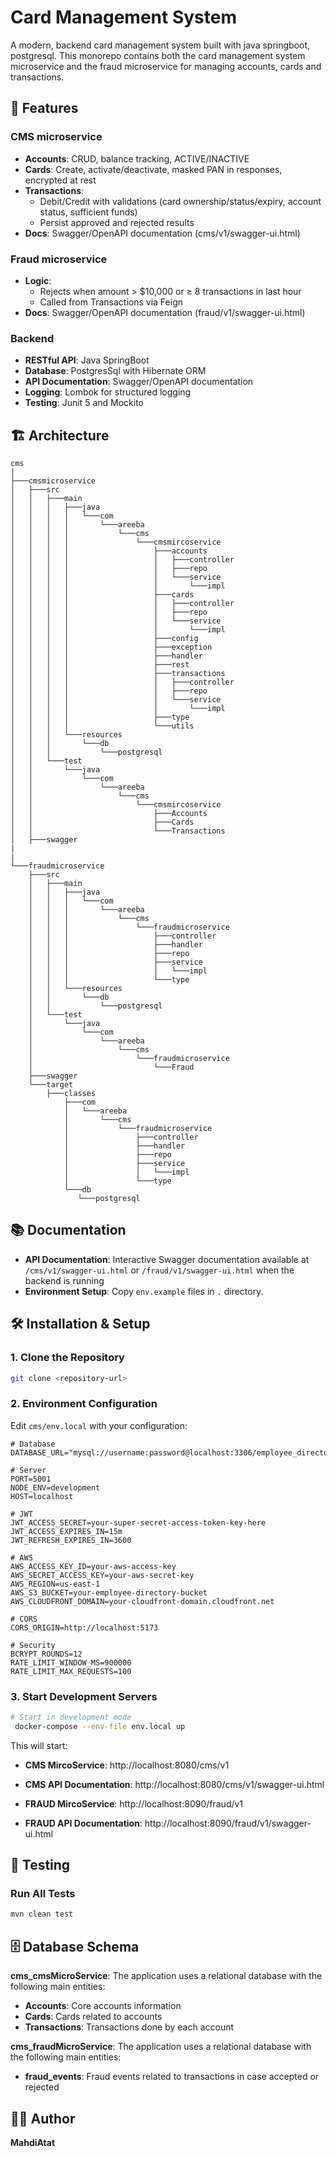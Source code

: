 # Card Management System

A modern, backend card management system built with java springboot, postgresql. This monorepo contains both the card management system microservice and the fraud microservice for managing accounts, cards and transactions.

## 🚀 Features

### CMS microservice

- **Accounts**: CRUD, balance tracking, ACTIVE/INACTIVE
- **Cards**: Create, activate/deactivate, masked PAN in responses, encrypted at rest
- **Transactions**: 
  - Debit/Credit with validations (card ownership/status/expiry, account status, sufficient funds) 
  - Persist approved and rejected results
- **Docs**: Swagger/OpenAPI documentation (cms/v1/swagger-ui.html)

### Fraud microservice

- **Logic**: 
  - Rejects when amount > $10,000 or ≥ 8 transactions in last hour
  - Called from Transactions via Feign
- **Docs**: Swagger/OpenAPI documentation (fraud/v1/swagger-ui.html)

### Backend

- **RESTful API**: Java SpringBoot
- **Database**: PostgresSql with Hibernate ORM
- **API Documentation**: Swagger/OpenAPI documentation
- **Logging**: Lombok for structured logging
- **Testing**: Junit 5 and Mockito

## 🏗️ Architecture

```
cms
|
├───cmsmicroservice
│   ├───src
│   │   ├───main
│   │   │   ├───java
│   │   │   │   └───com
│   │   │   │       └───areeba
│   │   │   │           └───cms
│   │   │   │               └───cmsmircoservice
│   │   │   │                   ├───accounts
│   │   │   │                   │   ├───controller
│   │   │   │                   │   ├───repo
│   │   │   │                   │   └───service
│   │   │   │                   │       └───impl
│   │   │   │                   ├───cards
│   │   │   │                   │   ├───controller
│   │   │   │                   │   ├───repo
│   │   │   │                   │   └───service
│   │   │   │                   │       └───impl
│   │   │   │                   ├───config
│   │   │   │                   ├───exception
│   │   │   │                   ├───handler
│   │   │   │                   ├───rest
│   │   │   │                   ├───transactions
│   │   │   │                   │   ├───controller
│   │   │   │                   │   ├───repo
│   │   │   │                   │   └───service
│   │   │   │                   │       └───impl
│   │   │   │                   ├───type
│   │   │   │                   └───utils
│   │   │   └───resources
│   │   │       └───db
│   │   │           └───postgresql
│   │   └───test
│   │       └───java
│   │           └───com
│   │               └───areeba
│   │                   └───cms
│   │                       └───cmsmircoservice
│   │                           ├───Accounts
│   │                           ├───Cards
│   │                           └───Transactions
│   ├───swagger
|
|
└───fraudmicroservice
    ├───src
    │   ├───main
    │   │   ├───java
    │   │   │   └───com
    │   │   │       └───areeba
    │   │   │           └───cms
    │   │   │               └───fraudmicroservice
    │   │   │                   ├───controller
    │   │   │                   ├───handler
    │   │   │                   ├───repo
    │   │   │                   ├───service
    │   │   │                   │   └───impl
    │   │   │                   └───type
    │   │   └───resources
    │   │       └───db
    │   │           └───postgresql
    │   └───test
    │       └───java
    │           └───com
    │               └───areeba
    │                   └───cms
    │                       └───fraudmicroservice
    │                           └───Fraud
    ├───swagger
    └───target
        ├───classes
            ├───com
            │   └───areeba
            │       └───cms
            │           └───fraudmicroservice
            │               ├───controller
            │               ├───handler
            │               ├───repo
            │               ├───service
            │               │   └───impl
            │               └───type
            └───db
               └───postgresql

```

## 📚 Documentation

- **API Documentation**: Interactive Swagger documentation available at `/cms/v1/swagger-ui.html` or `/fraud/v1/swagger-ui.html` when the backend is running
- **Environment Setup**: Copy `env.example` files in `.` directory.

## 🛠️ Installation & Setup

### 1. Clone the Repository

```bash
git clone <repository-url>
```

### 2. Environment Configuration

Edit `cms/env.local` with your configuration:

```env
# Database
DATABASE_URL="mysql://username:password@localhost:3306/employee_directory"

# Server
PORT=5001
NODE_ENV=development
HOST=localhost

# JWT
JWT_ACCESS_SECRET=your-super-secret-access-token-key-here
JWT_ACCESS_EXPIRES_IN=15m
JWT_REFRESH_EXPIRES_IN=3600

# AWS
AWS_ACCESS_KEY_ID=your-aws-access-key
AWS_SECRET_ACCESS_KEY=your-aws-secret-key
AWS_REGION=us-east-1
AWS_S3_BUCKET=your-employee-directory-bucket
AWS_CLOUDFRONT_DOMAIN=your-cloudfront-domain.cloudfront.net

# CORS
CORS_ORIGIN=http://localhost:5173

# Security
BCRYPT_ROUNDS=12
RATE_LIMIT_WINDOW_MS=900000
RATE_LIMIT_MAX_REQUESTS=100
```

### 3. Start Development Servers

```bash
# Start in development mode
 docker-compose --env-file env.local up
```

This will start:

- **CMS MircoService**: http://localhost:8080/cms/v1
- **CMS API Documentation**: http://localhost:8080/cms/v1/swagger-ui.html

- **FRAUD MircoService**: http://localhost:8090/fraud/v1
- **FRAUD API Documentation**: http://localhost:8090/fraud/v1/swagger-ui.html

## 🧪 Testing

### Run All Tests

```bash
mvn clean test 
```

## 🗄️ Database Schema

**cms_cmsMicroService**: The application uses a relational database with the following main entities:

- **Accounts**: Core accounts information
- **Cards**: Cards related to accounts
- **Transactions**: Transactions done by each account

**cms_fraudMicroService**: The application uses a relational database with the following main entities:

- **fraud_events**: Fraud events related to transactions in case accepted or rejected

## 👨‍💻 Author

**MahdiAtat**